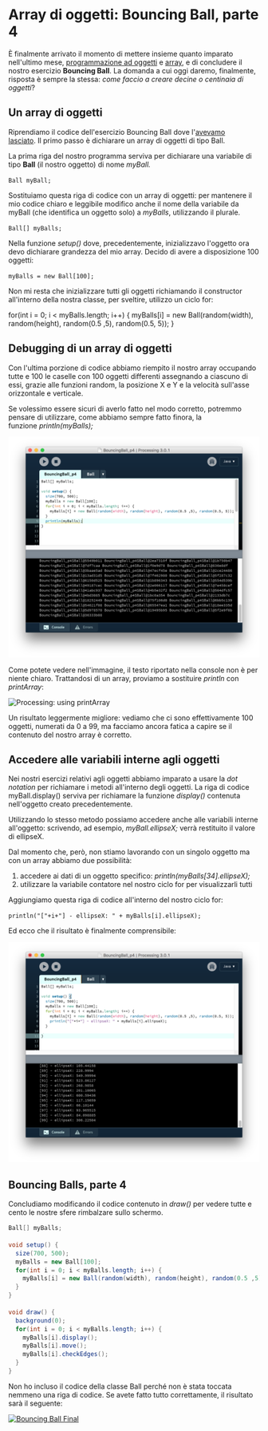 # Array di oggetti: Bouncing Ball, parte 4

È finalmente arrivato il momento di mettere insieme quanto imparato nell'ultimo mese, [programmazione ad oggetti](https://blog.federicopepe.com/2016/01/introduzione-agli-oggetti/) e [array](https://blog.federicopepe.com/2016/01/array/), e di concludere il nostro esercizio **Bouncing Ball**. La domanda a cui oggi daremo, finalmente, risposta è sempre la stessa: _come faccio a creare decine o centinaia di oggetti_?

## Un array di oggetti

Riprendiamo il codice dell'esercizio Bouncing Ball dove l'[avevamo lasciato](https://blog.federicopepe.com/2016/01/esercizio-bouncing-ball-parte-3-oop/). Il primo passo è dichiarare un array di oggetti di tipo Ball.

La prima riga del nostro programma serviva per dichiarare una variabile di tipo **Ball** (il nostro oggetto) di nome _myBall._

`Ball myBall;`

Sostituiamo questa riga di codice con un array di oggetti: per mantenere il mio codice chiaro e leggibile modifico anche il nome della variabile da myBall (che identifica un oggetto solo) a _myBalls_, utilizzando il plurale.

`Ball[] myBalls;`

Nella funzione _setup()_ dove, precedentemente, inizializzavo l'oggetto ora devo dichiarare grandezza del mio array. Decido di avere a disposizione 100 oggetti:

`myBalls = new Ball[100];`

Non mi resta che inizializzare tutti gli oggetti richiamando il constructor all'interno della nostra classe, per sveltire, utilizzo un ciclo for:

for(int i = 0; i < myBalls.length; i++) {
 myBalls\[i\] = new Ball(random(width), random(height), random(0.5 ,5), random(0.5, 5));
 }

## Debugging di un array di oggetti

Con l'ultima porzione di codice abbiamo riempito il nostro array occupando tutte e 100 le caselle con 100 oggetti differenti assegnando a ciascuno di essi, grazie alle funzioni random, la posizione X e Y e la velocità sull'asse orizzontale e verticale.

Se volessimo essere sicuri di averlo fatto nel modo corretto, potremmo pensare di utilizzare, come abbiamo sempre fatto finora, la funzione _println(myBalls);_

![Debugging an Array in Processing](/assets/images/Array_Debugging-1024x898.png)

Come potete vedere nell'immagine, il testo riportato nella console non è per niente chiaro. Trattandosi di un array, proviamo a sostituire _println_ con _printArray_:

![Processing: using printArray](/assets/images/Processing_printArray-1024x898.png)

Un risultato leggermente migliore: vediamo che ci sono effettivamente 100 oggetti, numerati da 0 a 99, ma facciamo ancora fatica a capire se il contenuto del nostro array è corretto.

## Accedere alle variabili interne agli oggetti

Nei nostri esercizi relativi agli oggetti abbiamo imparato a usare la _dot notation_ per richiamare i metodi all'interno degli oggetti. La riga di codice myBall.display() serviva per richiamare la funzione _display()_ contenuta nell'oggetto creato precedentemente.

Utilizzando lo stesso metodo possiamo accedere anche alle variabili interne all'oggetto: scrivendo, ad esempio, _myBall.ellipseX;_ verrà restituito il valore di ellipseX.

Dal momento che, però, non stiamo lavorando con un singolo oggetto ma con un array abbiamo due possibilità:

1. accedere ai dati di un oggetto specifico: _println(myBalls\[34\].ellipseX);_
2. utilizzare la variabile contatore nel nostro ciclo for per visualizzarli tutti

Aggiungiamo questa riga di codice all'interno del nostro ciclo for:

`println("["+i+"] - ellipseX: " + myBalls[i].ellipseX);`

Ed ecco che il risultato è finalmente comprensibile:

![Processing accessing variables in objects](/assets/images/Processing_accessing-variables-inside-objects-1024x898.png)

## Bouncing Balls, parte 4

Concludiamo modificando il codice contenuto in _draw()_ per vedere tutte e cento le nostre sfere rimbalzare sullo schermo.

```java
Ball[] myBalls;

void setup() {
  size(700, 500);
  myBalls = new Ball[100];
  for(int i = 0; i < myBalls.length; i++) {
    myBalls[i] = new Ball(random(width), random(height), random(0.5 ,5), random(0.5, 5));
  }  
}

void draw() {
  background(0);
  for(int i = 0; i < myBalls.length; i++) {
    myBalls[i].display();
    myBalls[i].move();
    myBalls[i].checkEdges();
  } 
}
```

Non ho incluso il codice della classe Ball perché non è stata toccata nemmeno una riga di codice. Se avete fatto tutto correttamente, il risultato sarà il seguente:

[![Bouncing Ball Final](/assets/images/Processing_Bouncing_Ball_final.gif)](https://blog.federicopepe.com/wp-content/uploads/2016/01/Processing_Bouncing_Ball_final.gif)
